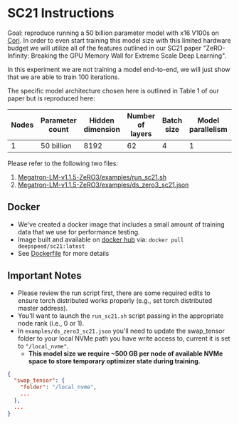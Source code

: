 
# SC21 Instructions

Goal: reproduce running a 50 billion parameter model with x16 V100s on [Cori](https://docs-dev.nersc.gov/cgpu/hardware/). In order to even start training this model size with this limited hardware budget we will utilize all of the features outlined in our SC21 paper "ZeRO-Infinity: Breaking the GPU Memory Wall for Extreme Scale Deep Learning".

In this experiment we are not training a model end-to-end, we will just show that we are able to train 100 iterations.

The specific model architecture chosen here is outlined in Table 1 of our paper but is reproduced here:

Nodes | Parameter count | Hidden dimension | Number of layers | Batch size | Model parallelism | Parameter offload | Optimizer offload
----- | --------------- | ---------------- | ---------------- | ---------- | ----------------- | ----------------- | -----------------
1     | 50 billion      | 8192             | 62               | 4          | 1                 | CPU               | NVMe

Please refer to the following two files:

1) [Megatron-LM-v1.1.5-ZeRO3/examples/run_sc21.sh](https://github.com/jeffra/DeepSpeedExamples/blob/sc21i/Megatron-LM-v1.1.5-ZeRO3/examples/run_sc21.sh)
2) [Megatron-LM-v1.1.5-ZeRO3/examples/ds_zero3_sc21.json](https://github.com/jeffra/DeepSpeedExamples/blob/sc21i/Megatron-LM-v1.1.5-ZeRO3/examples/ds_zero3_sc21.json)

## Docker
* We've created a docker image that includes a small amount of training data that we use for performance testing.
* Image built and available on [docker hub](https://hub.docker.com/r/deepspeed/sc21) via: `docker pull deepspeed/sc21:latest`
* See [Dockerfile](https://github.com/jeffra/DeepSpeedExamples/blob/sc21i/sc21-docker/Dockerfile) for more details

## Important Notes
* Please review the run script first, there are some required edits to ensure torch distributed works properly (e.g., set torch distributed master address).
* You'll want to launch the `run_sc21.sh` script passing in the appropriate node rank (i.e., 0 or 1). 
* In `examples/ds_zero3_sc21.json` you'll need to update the swap_tensor folder to your local NVMe path you have write access to, current it is set to `"/local_nvme"`. 
  * __This model size we require ~500 GB per node of available NVMe space to store temporary optimizer state during training.__

```json
{
  "swap_tensor": {
    "folder": "/local_nvme",
    ...
  },
  ...
}
```
